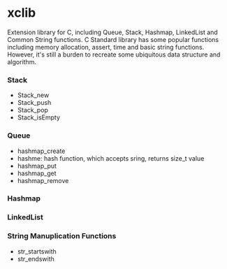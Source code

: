xclib
=====

Extension library for C, including Queue, Stack, Hashmap, LinkedList and Common String functions. C Standard library has some popular functions including memory allocation, assert, time and basic string functions. However, it's still a burden to recreate some ubiquitous data structure and algorithm.

### Stack

* Stack_new
* Stack_push
* Stack_pop
* Stack_isEmpty 

### Queue

* hashmap_create
* hashme: hash function, which accepts sring, returns size_t value
* hashmap_put
* hashmap_get
* hashmap_remove

### Hashmap 

### LinkedList

### String Manuplication Functions

* str_startswith
* str_endswith
